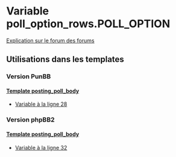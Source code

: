 # Variable poll_option_rows.POLL_OPTION
[Explication sur le forum des forums](http://forum.forumactif.com/t294113-listing-des-variables#poll_option_rows.POLL_OPTION)
## Utilisations dans les templates
### Version PunBB
#### [Template posting_poll_body](punbb/posting_poll_body.md)
* [Variable à la ligne 28](../punbb/posting_poll_body.tpl#L28)
### Version phpBB2
#### [Template posting_poll_body](subsilver/posting_poll_body.md)
* [Variable à la ligne 32](../subsilver/posting_poll_body.tpl#L32)